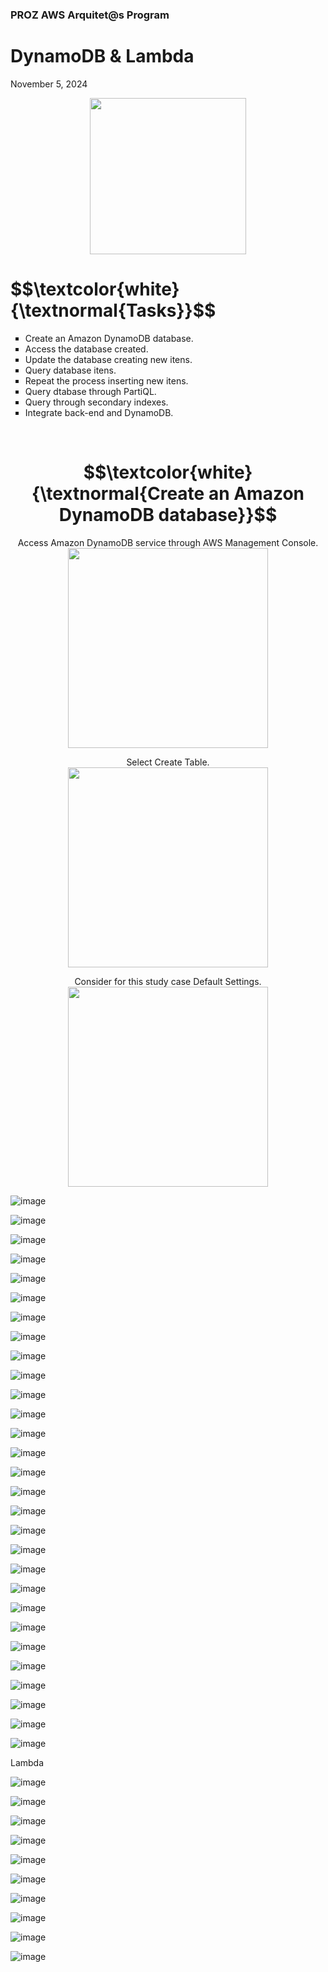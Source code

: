 <h3>PROZ AWS Arquitet@s Program</h3>
<h1>DynamoDB & Lambda</h1>
<p>November 5, 2024<br></p>

<p align="center"> <img height="250px" src="https://github.com/user-attachments/assets/236bcbec-c267-482a-888b-ac7584f1bff6"> </p>

<h1 align="left"> $$\textcolor{white}{\textnormal{Tasks}}$$ </h1>
<ul style="list-style-type:square">
    <li>Create an Amazon DynamoDB database.</li>
    <li>Access the database created.</li>
    <li>Update the database creating new itens.</li>
    <li>Query database itens.</li>
    <li>Repeat the process inserting new itens.</li>
    <li>Query dtabase through PartiQL.</li>
    <li>Query through secondary indexes.</li>
    <li>Integrate back-end and DynamoDB.</li>
</ul></p><br>


<h1 align="center"> $$\textcolor{white}{\textnormal{Create an Amazon DynamoDB database}}$$ </h1>

<p align="center">Access Amazon DynamoDB service through AWS Management Console.<br>
                 <img height="320px" src="https://github.com/user-attachments/assets/8bec975c-a2c0-4578-9202-ee5f61a360b5"> </p>

<p align="center">Select Create Table.<br>
                 <img height="320px" src="https://github.com/user-attachments/assets/dddd2c01-65d3-44b3-bba2-d3400724e330"> </p>

<p align="center">Consider for this study case Default Settings.<br>
                 <img height="320px" src="https://github.com/user-attachments/assets/8584b8b1-75df-4dd7-bc26-b1e7a34c2dab"> </p>


![image](https://github.com/user-attachments/assets/53fba642-da38-48eb-96f8-7ef473c2aa09)

![image](https://github.com/user-attachments/assets/836bb0fb-9b99-4fd2-8e38-a7e355940582)

![image](https://github.com/user-attachments/assets/ff61c100-c413-49d5-ad09-ce8135c181f6)

![image](https://github.com/user-attachments/assets/10e39053-00dd-44e2-ba30-e5ca6bf7f03e)


![image](https://github.com/user-attachments/assets/56d36f0f-688c-45c5-af2c-ca8bcb5e8bb8)

![image](https://github.com/user-attachments/assets/449fadb1-b6e5-4ae1-bd03-021abc94ecf9)

![image](https://github.com/user-attachments/assets/8fcfec3e-cf96-4ac7-b8b9-332cdf174b54)

![image](https://github.com/user-attachments/assets/63b18f8b-542f-4498-adb7-91317ce8fc0a)

![image](https://github.com/user-attachments/assets/3d9f0b83-d67a-4137-ad68-27c2735570dc)

![image](https://github.com/user-attachments/assets/646b146d-bbe1-491a-a138-466a058bf977)

![image](https://github.com/user-attachments/assets/36ca7560-4829-474c-a773-9ef84440b509)

![image](https://github.com/user-attachments/assets/32cd0582-c9bd-4d94-accf-107d70d41c53)

![image](https://github.com/user-attachments/assets/1a19d8b9-c635-4602-9fe0-701e8565a24e)

![image](https://github.com/user-attachments/assets/4ea62a05-47ec-4d08-8158-0a31d61b32fe)

![image](https://github.com/user-attachments/assets/c2cbb4f3-0b8d-48bc-8341-1d810bc84ee7)

![image](https://github.com/user-attachments/assets/6431f575-62ac-4f44-8500-881ffae21517)

![image](https://github.com/user-attachments/assets/1c1adb08-fe1e-420c-81a0-45dc4c9aea75)

![image](https://github.com/user-attachments/assets/f5a4c60f-1544-4a30-9049-5d417bb12299)


![image](https://github.com/user-attachments/assets/661c485b-83a5-4464-b6aa-12345448ad6f)


![image](https://github.com/user-attachments/assets/601148f2-af0d-460a-8445-0bceb71a6628)

![image](https://github.com/user-attachments/assets/08021e83-36d4-4583-ad5c-e81e39b7469a)


![image](https://github.com/user-attachments/assets/1f3e8158-ec3b-4735-80c3-4da11f54d4a6)


![image](https://github.com/user-attachments/assets/4b235d1d-b517-41fb-993e-00b9e3b0c177)

![image](https://github.com/user-attachments/assets/fa2e96ab-1294-4fce-99aa-c8dc4cdb10cf)

![image](https://github.com/user-attachments/assets/1224005b-4dd1-4b4d-a170-2419e5cc5c4a)

![image](https://github.com/user-attachments/assets/87a30d76-001e-419a-9e00-274397305407)

![image](https://github.com/user-attachments/assets/b0ba06cc-d48d-4e43-86cf-bebea6ec5fee)

![image](https://github.com/user-attachments/assets/acb88ce2-662b-4ef4-84f7-a67c9ef5735c)

![image](https://github.com/user-attachments/assets/edccbbbc-97ae-467e-ab95-9514eef4aaab)

<p>Lambda</p>

![image](https://github.com/user-attachments/assets/745a2d15-9419-46ba-bc12-bb2c6c5ba469)

![image](https://github.com/user-attachments/assets/3e4366c1-726f-4804-b261-e781dd07ac02)

![image](https://github.com/user-attachments/assets/4681d0f0-718c-476a-91e1-ff0e519fe038)

![image](https://github.com/user-attachments/assets/a109baa5-4005-4168-9a53-e37ef9268faa)

![image](https://github.com/user-attachments/assets/7cb89968-57f6-47de-bbfd-a9d8f6e8ee67)

![image](https://github.com/user-attachments/assets/50f2515c-603b-409d-80d7-c52f0b2febc4)


![image](https://github.com/user-attachments/assets/ad8c6e5e-9e2a-4e60-b3c4-2b66a7bf60d3)


![image](https://github.com/user-attachments/assets/75348a02-c119-4920-96e4-793fc47efb05)

![image](https://github.com/user-attachments/assets/adb6e98a-7c39-4186-8ef0-4f531bce5a56)

![image](https://github.com/user-attachments/assets/dcc78b02-4761-4c73-8e4e-7d23dc1fb737)














































